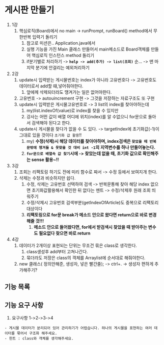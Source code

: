 # 게시판 만들기
1. 1강
   1. 핵심로직(Board)에서 no main -> runPrompt, runBoard() method에서 무한반복 입력기 돌리기
      1. 참고로 미션은.. Application.java에서
      2. 실행 기능을 가진 Main 클래스 만들어서 main메소드로 Board객체를 만들어 핵심로직 인스턴스 method 돌리기
      3. if분기별로 처리하기 -> **`help -> add(추가) -> list(조회)`** 순... -> 맨 마지막 분기에 안걸리는 예외처리하기
2. 2강
   1. update시 입력받는 게시물번호는 index가 아니라 고유번호다 -> 고유번호도 데이터로서 add할 떄,넣어줘야한다.
      1. 앞에께 삭제되더라도 땡겨가는 일은 없어야한다.
   2. 고유번호 ->  autouincrement 구현 -> 그것을 저장하는 자료구조도 또 구현
   3. update시 입력받은 게시물고유번호로 -> 3 list의 index를 찾아야하는데
      1. my)list.indexOf(value)로 index를 찾을 수 있지만
      2. 강사는 어떤 값이 배열 어디에 위치(index)를 알 수없으니 for문으로 돌아서 검색해야 된다고 한다.
   4. update시 게시물을 찾다가 없을 수 도 있다. -> targetIndex에 초기화값(-1)이 그대로 있을 것이다 `초기화 값 활용`!!
      1. my) **수정(삭제)시 해당 데이터를 찾아야하며, index검색은 `찾았을 때 반복문밖에 챙겨둘 & 못찾을 것 대비 int -1`의 지역변수를 하나 만들어놓는다.** 
      2. **`for문으로 배열속 값 찾기`시에 -> 찾았는데 없을 때, 초기화 값으로 확인해주는 sense 활용~!!**
3. 3강
   1. 조회는 리팩토링 하기도 전에 미리 함수로 짜서 -> 수정 등에서 보여지개 한다.
   2. 삭제는 수정과 비슷하지만 쉽다.
      1. 수정, 삭제는 고유번호 선택하여 검색 -> 반복문통해 찾아 해당 index 없으면 초기화값활용해서 확인한 뒤 없다는 멘트 -> 수정/삭제후 원래 조회 띄워주기
      2. 수정/삭제시 고유번호 검색부분(getIndexOfArticle)도 중복으로 리팩토리 대상이다
      3. **리팩토링으로 for문 break가 메소드 안으로 왔다면 return으로 바로 변경해줄 것!!!**
         1. **메소드 안으로 들어왔다면, for에서 받검색시 찾았을 때 받아주는 변수도 필요없다 찾으면 바로 return**
4. 4강
   1. 데이터가 2개이상 표현되는 단위는 무조건 묶은 class로 생각한다.
      1. class생성후 add부터 고쳐나간다.
      2. 묶더라도 저장은 class의 객체를 Arraylist에 순서대로 해줘야한다.
   2. new 클래스( 정의안해준, 생성자, 넣은 빨간줄); -> ctrl+. -> 생성자 편하게 추가해주기?
## 기능 목록

## 기능 요구 사항

1. 요구사항 1->2->3->4
```
- 게시물 데이터가 분리되어 있어 관리하기가 어렵습니다. 하나의 게시물을 표현하는 여러 데이터를 묶어서 구조화 해주세요.
- 힌트 : class와 객체를 생각해주세요.
   ```